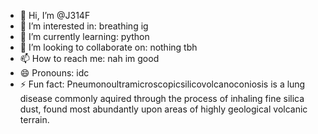 - 👋 Hi, I’m @J314F
- 👀 I’m interested in: breathing ig
- 🌱 I’m currently learning: python
- 💞️ I’m looking to collaborate on: nothing tbh
- 📫 How to reach me: nah im good
- 😄 Pronouns: idc
- ⚡ Fun fact: Pneumonoultramicroscopicsilicovolcanoconiosis is a lung disease commonly aquired through the process of inhaling fine silica dust, found most abundantly upon areas of highly geological volcanic terrain.

<!---
J314F/J314F is a ✨ special ✨ repository because its `README.md` (this file) appears on your GitHub profile.
You can click the Preview link to take a look at your changes.
--->
